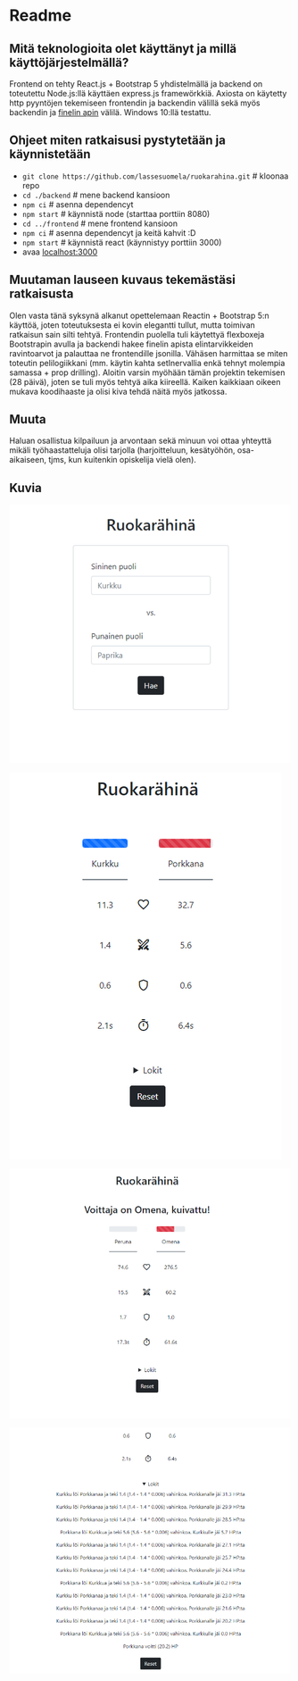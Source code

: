 # Readme

## Mitä teknologioita olet käyttänyt ja millä käyttöjärjestelmällä?

Frontend on tehty React.js + Bootstrap 5 yhdistelmällä ja backend on toteutettu Node.js:llä käyttäen express.js framewörkkiä. Axiosta on käytetty http pyyntöjen tekemiseen frontendin ja backendin välillä sekä myös backendin ja [finelin apin](https://fineli.fi/fineli/api/v1/foods?q=omena) välilä. Windows 10:llä testattu.

## Ohjeet miten ratkaisusi pystytetään ja käynnistetään

- `git clone https://github.com/lassesuomela/ruokarahina.git` # kloonaa repo
- `cd ./backend` # mene backend kansioon
- `npm ci` # asenna dependencyt
- `npm start` # käynnistä node (starttaa porttiin 8080)
- `cd ../frontend` # mene frontend kansioon
- `npm ci` # asenna dependencyt ja keitä kahvit :D
- `npm start` # käynnistä react (käynnistyy porttiin 3000)
- avaa [localhost:3000](http://localhost:3000)
  
## Muutaman lauseen kuvaus tekemästäsi ratkaisusta

Olen vasta tänä syksynä alkanut opettelemaan Reactin + Bootstrap 5:n käyttöä, joten toteutuksesta ei kovin elegantti tullut, mutta toimivan ratkaisun sain silti tehtyä. Frontendin puolella tuli käytettyä flexboxeja Bootstrapin avulla ja backendi hakee finelin apista elintarvikkeiden ravintoarvot ja palauttaa ne frontendille jsonilla. Vähäsen harmittaa se miten toteutin pelilogiikkani (mm. käytin kahta setInervallia enkä tehnyt molempia samassa + prop drilling). Aloitin varsin myöhään tämän projektin tekemisen (28 päivä), joten se tuli myös tehtyä aika kiireellä. Kaiken kaikkiaan oikeen mukava koodihaaste ja olisi kiva tehdä näitä myös jatkossa.

## Muuta

Haluan osallistua kilpailuun ja arvontaan sekä minuun voi ottaa yhteyttä mikäli työhaastatteluja olisi tarjolla (harjoitteluun, kesätyöhön, osa-aikaiseen, tjms, kun kuitenkin opiskelija vielä olen).

## Kuvia

![Pelin aloitus](./images/game_start.png)

![peli kännissä](./images/game_on.png)

![Peli ohi](./images/game_won.png)

![Lokit](./images/logs.png)
